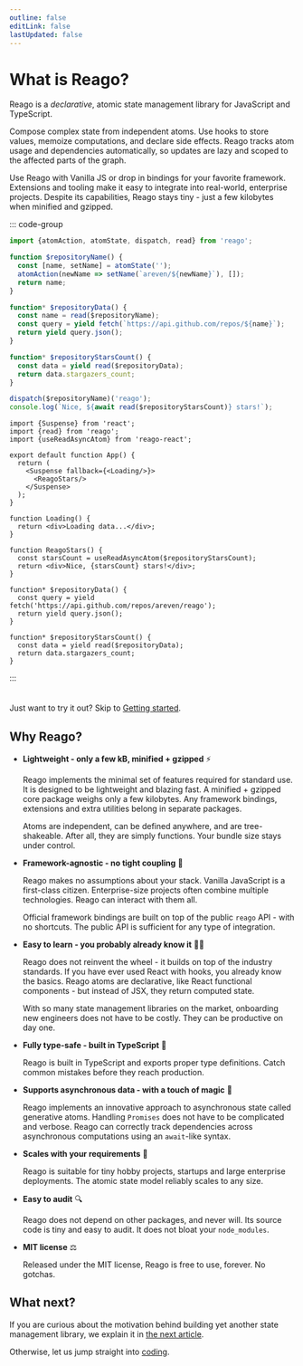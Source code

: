 ```yaml
---
outline: false
editLink: false
lastUpdated: false
---
```


# What is Reago?

Reago is a _declarative_, atomic state management library for JavaScript and TypeScript.

Compose complex state from independent atoms. Use hooks to store values, memoize computations, and declare
side effects. Reago tracks atom usage and dependencies automatically, so updates are lazy and scoped to the
affected parts of the graph.

Use Reago with Vanilla JS or drop in bindings for your favorite framework. Extensions and tooling make it easy to
integrate into real-world, enterprise projects. Despite its capabilities, Reago stays tiny - just a few kilobytes
when minified and gzipped.

::: code-group
```ts [Vanilla JS]
import {atomAction, atomState, dispatch, read} from 'reago';

function $repositoryName() {
  const [name, setName] = atomState('');
  atomAction(newName => setName(`areven/${newName}`), []);
  return name;
}

function* $repositoryData() {
  const name = read($repositoryName);
  const query = yield fetch(`https://api.github.com/repos/${name}`);
  return yield query.json();
}

function* $repositoryStarsCount() {
  const data = yield read($repositoryData);
  return data.stargazers_count;
}

dispatch($repositoryName)('reago');
console.log(`Nice, ${await read($repositoryStarsCount)} stars!`);
```

```tsx [React]
import {Suspense} from 'react';
import {read} from 'reago';
import {useReadAsyncAtom} from 'reago-react';

export default function App() {
  return (
    <Suspense fallback={<Loading/>}>
      <ReagoStars/>
    </Suspense>
  );
}

function Loading() {
  return <div>Loading data...</div>;
}

function ReagoStars() {
  const starsCount = useReadAsyncAtom($repositoryStarsCount);
  return <div>Nice, {starsCount} stars!</div>;
}

function* $repositoryData() {
  const query = yield fetch('https://api.github.com/repos/areven/reago');
  return yield query.json();
}

function* $repositoryStarsCount() {
  const data = yield read($repositoryData);
  return data.stargazers_count;
}
```
:::

<div class="tip custom-block" style="padding-top: 8px">

Just want to try it out? Skip to [Getting started](./getting-started).

</div>

## Why Reago?

* **Lightweight - only a few kB, minified + gzipped** :zap:

  Reago implements the minimal set of features required for standard use. It is designed to be lightweight
  and blazing fast. A minified + gzipped core package weighs only a few kilobytes. Any framework bindings,
  extensions and extra utilities belong in separate packages.

  Atoms are independent, can be defined anywhere, and are tree-shakeable. After all, they are simply functions.
  Your bundle size stays under control.

* **Framework-agnostic - no tight coupling** :leaves:

  Reago makes no assumptions about your stack. Vanilla JavaScript is a first-class citizen. Enterprise-size
  projects often combine multiple technologies. Reago can interact with them all.

  Official framework bindings are built on top of the public `reago` API - with no shortcuts.
  The public API is sufficient for any type of integration.

* **Easy to learn - you probably already know it** :student:

  Reago does not reinvent the wheel - it builds on top of the industry standards. If you have ever used React
  with hooks, you already know the basics. Reago atoms are declarative, like React functional components -
  but instead of JSX, they return computed state.

  With so many state management libraries on the market, onboarding new engineers does not have to be costly.
  They can be productive on day one.

* **Fully type-safe - built in TypeScript** :dart:

  Reago is built in TypeScript and exports proper type definitions. Catch common mistakes before they reach
  production.

* **Supports asynchronous data - with a touch of magic** :fairy:

  Reago implements an innovative approach to asynchronous state called generative atoms. Handling `Promises`
  does not have to be complicated and verbose. Reago can correctly track dependencies across asynchronous
  computations using an `await`-like syntax.

* **Scales with your requirements** :rocket:

  Reago is suitable for tiny hobby projects, startups and large enterprise deployments. The atomic
  state model reliably scales to any size.

* **Easy to audit** :mag:

  Reago does not depend on other packages, and never will. Its source code is tiny and easy to audit.
  It does not bloat your `node_modules`.

* **MIT license** :balance_scale:

  Released under the MIT license, Reago is free to use, forever. No gotchas.

## What next?

If you are curious about the motivation behind building yet another state management library, we explain
it in [the next article](./motivation).

Otherwise, let us jump straight into [coding](./getting-started).
